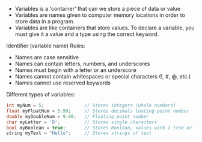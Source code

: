 - Variables is a 'container' that can we store a piece of data or value
- Variables are names given to computer memory locations in order to store data in a program.
- Variables are like containers that store values. To declare a variable, you must give it a value and a type using the correct keyword.

Identifier (variable name) Rules:

- Names are case sensitive
- Names can contain letters, numbers, and underscores
- Names must begin with a letter or an underscore
- Names cannot contain whitespaces or special characters (!, #, @, etc.)
- Names cannot use reserved keywords

Different types of variables:

```c++
int myNum = 5;               // Stores integers (whole numbers)
float myFloatNum = 5.99;     // Stores decimals loating point number
double myDoubleNum = 9.98;   // Floating point number
char myLetter = 'D';         // Stores single characters
bool myBoolean = true;       // Stores Boolean, values with a true or false state
string myText = "Hello";     // Stores strings of text
```
